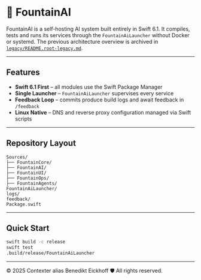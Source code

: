 
# 🌊 FountainAI

FountainAI is a self-hosting AI system built entirely in Swift 6.1. It compiles, tests and runs its services through the `FountainAiLauncher` without Docker or systemd. The previous architecture overview is archived in [`legacy/README.root-legacy.md`](legacy/README.root-legacy.md).

---

## Features

- **Swift 6.1 First** – all modules use the Swift Package Manager
- **Single Launcher** – `FountainAiLauncher` supervises every service
- **Feedback Loop** – commits produce build logs and await feedback in `/feedback`
- **Linux Native** – DNS and reverse proxy configuration managed via Swift scripts

---

## Repository Layout

```text
Sources/
├── FountainCore/
├── FountainAI/
├── FountainUI/
├── FountainOps/
├── FountainAgents/
FountainAiLauncher/
logs/
feedback/
Package.swift
```

---

## Quick Start


```bash
swift build -c release
swift test
.build/release/FountainAiLauncher
```

---
© 2025 Contexter alias Benedikt Eickhoff 🛡️ All rights reserved.

